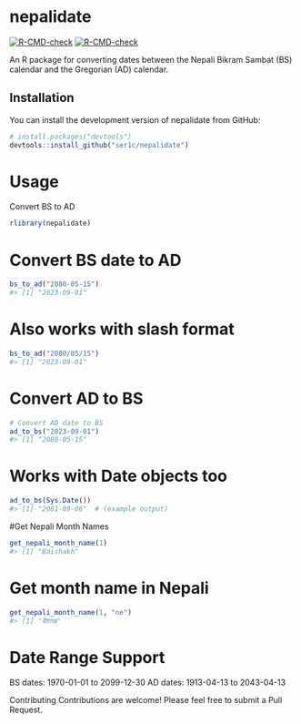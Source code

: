 # nepalidate

<!-- badges: start -->
[![R-CMD-check](https://github.com/ser1c/nepalidate/workflows/R-CMD-check/badge.svg)](https://github.com/ser1c/nepalidate/actions)
[![R-CMD-check](https://github.com/ser1c/nepalidate/actions/workflows/R-CMD-check.yaml/badge.svg)](https://github.com/ser1c/nepalidate/actions/workflows/R-CMD-check.yaml)
<!-- badges: end -->

An R package for converting dates between the Nepali Bikram Sambat (BS) calendar and the Gregorian (AD) calendar.

## Installation

You can install the development version of nepalidate from GitHub:

```r
# install.packages("devtools")
devtools::install_github("ser1c/nepalidate")
```

# Usage
Convert BS to AD
```r
rlibrary(nepalidate)
```
# Convert BS date to AD
```r
bs_to_ad("2080-05-15")
#> [1] "2023-09-01"
```
# Also works with slash format
```r
bs_to_ad("2080/05/15")
#> [1] "2023-09-01"
```
# Convert AD to BS
```r
# Convert AD date to BS
ad_to_bs("2023-09-01")
#> [1] "2080-05-15"
```
# Works with Date objects too
```r
ad_to_bs(Sys.Date())
#> [1] "2081-09-06"  # (example output)
```
#Get Nepali Month Names
```r
get_nepali_month_name(1)
#> [1] "Baishakh"
```
# Get month name in Nepali
```r
get_nepali_month_name(1, "ne")
#> [1] "बैशाख"
```
# Date Range Support

BS dates: 1970-01-01 to 2099-12-30
AD dates: 1913-04-13 to 2043-04-13

Contributing
Contributions are welcome! Please feel free to submit a Pull Request.
